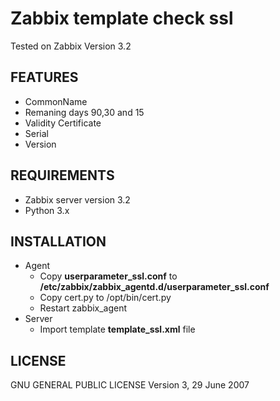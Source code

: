 Zabbix template check ssl
==========================

Tested on Zabbix Version 3.2

FEATURES
--------
* CommonName
* Remaning days 90,30 and 15
* Validity Certificate  
* Serial
* Version



REQUIREMENTS
------------
* Zabbix server version 3.2
* Python 3.x

INSTALLATION
------------
* Agent
  * Copy __userparameter_ssl.conf__ to __/etc/zabbix/zabbix_agentd.d/userparameter_ssl.conf__
  * Copy cert.py to /opt/bin/cert.py
  * Restart zabbix_agent
* Server
  * Import template __template_ssl.xml__ file


LICENSE
-------
GNU GENERAL PUBLIC LICENSE Version 3, 29 June 2007
